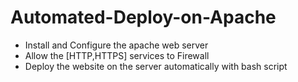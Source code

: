 # Automated-Deploy-on-Apache
- Install and Configure the apache web server
- Allow the [HTTP,HTTPS] services to Firewall
- Deploy the website on the server automatically with bash script
